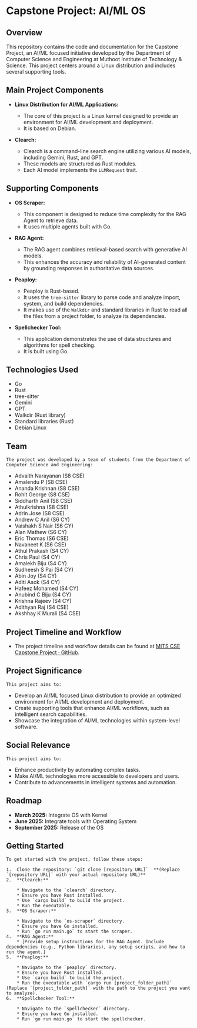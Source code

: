 #   Capstone Project: AI/ML OS

##   Overview

This repository contains the code and documentation for the Capstone Project, an AI/ML focused initiative developed by the Department of Computer Science and Engineering at Muthoot Institute of Technology & Science. This project centers around a Linux distribution and includes several supporting tools.

##   Main Project Components

* **Linux Distribution for AI/ML Applications:**

    * The core of this project is a Linux kernel designed to provide an environment for AI/ML development and deployment.
    * It is based on Debian.
* **Clearch:**

    * Clearch is a command-line search engine utilizing various AI models, including Gemini, Rust, and GPT.
    * These models are structured as Rust modules.
    * Each AI model implements the `LLMRequest` trait.

##   Supporting Components

* **OS Scraper:**

    * This component is designed to reduce time complexity for the RAG Agent to retrieve data.
    * It uses multiple agents built with Go.
* **RAG Agent:**

    * The RAG agent combines retrieval-based search with generative AI models.
    * This enhances the accuracy and reliability of AI-generated content by grounding responses in authoritative data sources.
* **Peaploy:**

    * Peaploy is Rust-based.
    * It uses the `tree-sitter` library to parse code and analyze import, system, and build dependencies.
    * It makes use of the `Walkdir` and standard libraries in Rust to read all the files from a project folder, to analyze its dependencies.
* **Spellchecker Tool:**

    * This application demonstrates the use of data structures and algorithms for spell checking.
    * It is built using Go.

##   Technologies Used

* Go
* Rust
* tree-sitter
* Gemini
* GPT
* Walkdir (Rust library)
* Standard libraries (Rust)
* Debian Linux

##   Team

    The project was developed by a team of students from the Department of Computer Science and Engineering:

* Advaith Narayanan (S8 CSE)
* Amalendu P (S8 CSE)
* Ananda Krishnan (S8 CSE)
* Rohit George (S8 CSE)
* Siddharth Anil (S8 CSE)
* Athulkrishna (S8 CSE)
* Adrin Jose (S8 CSE)
* Andrew C Anil (S6 CY)
* Vaishakh S Nair (S6 CY)
* Alan Mathew (S6 CY)
* Eric Thomas (S6 CSE)
* Navaneet K (S6 CSE)
* Athul Prakash (S4 CY)
* Chris Paul (S4 CY)
* Amalekh Biju (S4 CY)
* Sudheesh S Pai (S4 CY)
* Abin Joy (S4 CY)
* Aditi Asok (S4 CY)
* Hafeez Mohamed (S4 CY)
* Anubind C Biju (S4 CY)
* Krishna Rajeev (S4 CY)
* Adithyan Raj (S4 CSE)
* Akshhay K Murali (S4 CSE)

##   Project Timeline and Workflow

* The project timeline and workflow details can be found at [MITS CSE Capstone Project · GitHub](https://github.com/MITSCSECapstoneProject).

##   Project Significance

    This project aims to:

* Develop an AI/ML focused Linux distribution to provide an optimized environment for AI/ML development and deployment.
* Create supporting tools that enhance AI/ML workflows, such as intelligent search capabilities.
* Showcase the integration of AI/ML technologies within system-level software.

##   Social Relevance

    This project aims to:

* Enhance productivity by automating complex tasks.
* Make AI/ML technologies more accessible to developers and users.
* Contribute to advancements in intelligent systems and automation.

##   Roadmap

* **March 2025:** Integrate OS with Kernel
* **June 2025:** Integrate tools with Operating System
* **September 2025:** Release of the OS

##   Getting Started

    To get started with the project, follow these steps:

    1.  Clone the repository: `git clone [repository URL]`  **(Replace `[repository URL]` with your actual repository URL)**
    2.  **Clearch:**

        * Navigate to the `clearch` directory.
        * Ensure you have Rust installed.
        * Use `cargo build` to build the project.
        * Run the executable.
    3.  **OS Scraper:**

        * Navigate to the `os-scraper` directory.
        * Ensure you have Go installed.
        * Run `go run main.go` to start the scraper.
    4.  **RAG Agent:**
        * [Provide setup instructions for the RAG Agent. Include dependencies (e.g., Python libraries), any setup scripts, and how to run the agent.]
    5.  **Peaploy:**

        * Navigate to the `peaploy` directory.
        * Ensure you have Rust installed.
        * Use `cargo build` to build the project.
        * Run the executable with `cargo run [project_folder_path]` (Replace `[project_folder_path]` with the path to the project you want to analyze).
    6.  **Spellchecker Tool:**

        * Navigate to the `spellchecker` directory.
        * Ensure you have Go installed.
        * Run `go run main.go` to start the spellchecker.

